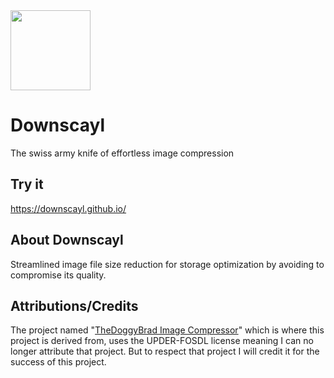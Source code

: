 <img src="https://downscayl.github.io/logo.jpg" width="128" height="128">

# Downscayl
The swiss army knife of effortless image compression

## Try it
https://downscayl.github.io/

## About Downscayl
Streamlined image file size reduction for storage optimization by avoiding to compromise its quality.

## Attributions/Credits
The project named "<a href="https://github.com/thedoggybrad/imagecompressor">TheDoggyBrad Image Compressor</a>" which is where this project is derived from, uses the UPDER-FOSDL license meaning I can no longer attribute that project. But to respect that project I will credit it for the success of this project.
